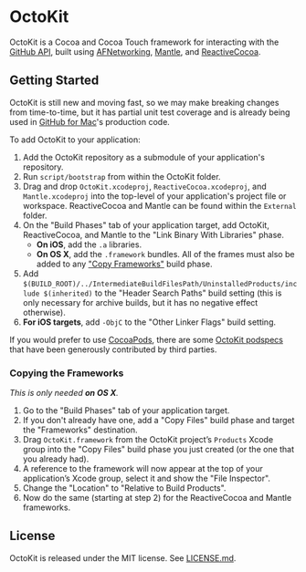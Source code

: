 # OctoKit

OctoKit is a Cocoa and Cocoa Touch framework for interacting with the [GitHub
API](http://developer.github.com), built using
[AFNetworking](https://github.com/AFNetworking/AFNetworking),
[Mantle](https://github.com/github/Mantle), and
[ReactiveCocoa](https://github.com/ReactiveCocoa/ReactiveCocoa).

## Getting Started

OctoKit is still new and moving fast, so we may make breaking changes from
time-to-time, but it has partial unit test coverage and is already being used
in [GitHub for Mac](http://mac.github.com)'s production code.

To add OctoKit to your application:

 1. Add the OctoKit repository as a submodule of your application's
    repository.
 1. Run `script/bootstrap` from within the OctoKit folder.
 1. Drag and drop `OctoKit.xcodeproj`, `ReactiveCocoa.xcodeproj`, and
    `Mantle.xcodeproj` into the top-level of your application's project file or
    workspace. ReactiveCocoa and Mantle can be found within the `External`
    folder.
 1. On the "Build Phases" tab of your application target, add OctoKit,
    ReactiveCocoa, and Mantle to the "Link Binary With Libraries" phase.
    * **On iOS**, add the `.a` libraries.
    * **On OS X**, add the `.framework` bundles. All of the frames must also be
      added to any ["Copy Frameworks"](#copying-the-frameworks) build phase.
 1. Add `$(BUILD_ROOT)/../IntermediateBuildFilesPath/UninstalledProducts/include
    $(inherited)` to the "Header Search Paths" build setting (this is only
    necessary for archive builds, but it has no negative effect otherwise).
 1. **For iOS targets**, add `-ObjC` to the "Other Linker Flags" build setting.

If you would prefer to use [CocoaPods](http://cocoapods.org), there are some [OctoKit podspecs](https://github.com/CocoaPods/Specs/tree/master/OctoKit)
that have been generously contributed by third parties.

### Copying the Frameworks

_This is only needed **on OS X**._

 1. Go to the "Build Phases" tab of your application target.
 1. If you don't already have one, add a "Copy Files" build phase and target
    the "Frameworks" destination.
 1. Drag `OctoKit.framework` from the OctoKit project’s `Products` Xcode group
    into the "Copy Files" build phase you just created (or the one that you
    already had).
 1. A reference to the framework will now appear at the top of your
    application’s Xcode group, select it and show the "File Inspector".
 1. Change the "Location" to "Relative to Build Products".
 1. Now do the same (starting at step 2) for the ReactiveCocoa and Mantle frameworks.

## License

OctoKit is released under the MIT license. See
[LICENSE.md](https://github.com/Octokit/octokit.objc/blob/master/LICENSE.md).
